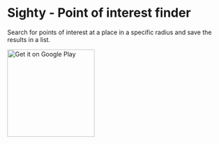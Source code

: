 # Sighty - Point of interest finder

Search for points of interest at a place in a specific radius and save the results in a list.

<a href='https://play.google.com/store/apps/details?id=com.sunilson.sighty&pcampaignid=MKT-Other-global-all-co-prtnr-py-PartBadge-Mar2515-1'><img width="200" alt='Get it on Google Play' src='https://play.google.com/intl/en_us/badges/images/generic/en_badge_web_generic.png'/></a>